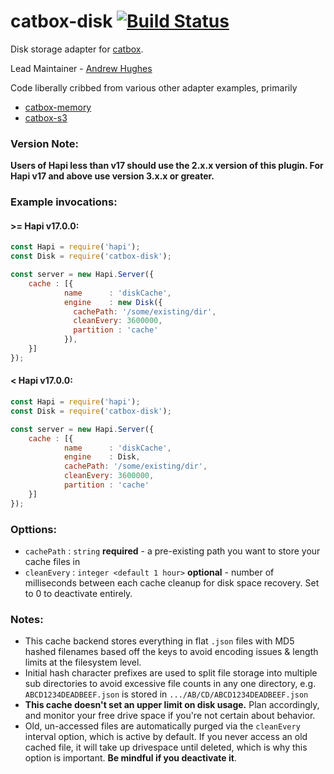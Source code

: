 catbox-disk [![Build Status](https://travis-ci.org/mirusresearch/catbox-disk.svg?branch=master)](https://travis-ci.org/mirusresearch/catbox-disk)
=============

Disk storage adapter for [catbox](https://github.com/hapijs/catbox).

Lead Maintainer - [Andrew Hughes](https://github.com/EyePulp)

Code liberally cribbed from various other adapter examples, primarily
  - [catbox-memory](https://github.com/hapijs/catbox-memory)
  - [catbox-s3](https://github.com/fhemberger/catbox-s3)

### Version Note:
**Users of Hapi less than v17 should use the 2.x.x version of this plugin.  For Hapi v17 and above use version 3.x.x or greater.**

### Example invocations:
#### >= Hapi v17.0.0:
```javascript
const Hapi = require('hapi');
const Disk = require('catbox-disk');

const server = new Hapi.Server({
    cache : [{
            name      : 'diskCache',
            engine    : new Disk({
              cachePath: '/some/existing/dir',
              cleanEvery: 3600000,
              partition : 'cache'
            }),
    }]
});
```
#### < Hapi v17.0.0:
```javascript
const Hapi = require('hapi');
const Disk = require('catbox-disk');

const server = new Hapi.Server({
    cache : [{
            name      : 'diskCache',
            engine    : Disk,
            cachePath: '/some/existing/dir',
            cleanEvery: 3600000,
            partition : 'cache'
    }]
});
```

### Opttions:

  - `cachePath`      : `string` **required** - a pre-existing path you want to store your cache files in
  - `cleanEvery`     : `integer <default 1 hour>` **optional** - number of milliseconds between each cache cleanup for disk space recovery. Set to 0 to deactivate entirely.

### Notes:
  - This cache backend stores everything in flat `.json` files with MD5 hashed filenames based off the keys to avoid encoding issues & length limits at the filesystem level.
  - Initial hash character prefixes are used to split file storage into multiple sub directories to avoid excessive file counts in any one directory, e.g. `ABCD1234DEADBEEF.json` is stored in `.../AB/CD/ABCD1234DEADBEEF.json`
  - **This cache doesn't set an upper limit on disk usage.**  Plan accordingly, and monitor your free drive space if you're not certain about behavior.
  - Old, un-accessed files are automatically purged via the `cleanEvery` interval option, which is active by default. If you never access an old cached file, it will take up drivespace until deleted, which is why this option is important.  **Be mindful if you deactivate it**.


